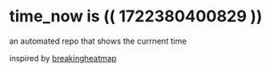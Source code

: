 # time_now is (( 1722380400829 ))

an automated repo that shows the currnent time

inspired by [breakingheatmap](https://github.com/breakingheatmap/breakingheatmap)